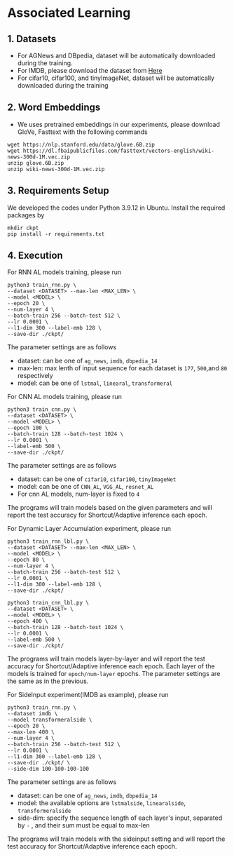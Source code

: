 # Associated Learning

## 1.  Datasets
- For AGNews and DBpedia, dataset will be automatically downloaded during the training.
- For IMDB, please download the dataset from [Here](https://drive.google.com/file/d/1GRyOQs6TT0IXKDyha6zNjinmvREKyeuV/view)
- For cifar10, cifar100, and tinyImageNet, dataset will be automatically downloaded during the training
## 2. Word Embeddings
- We uses pretrained embeddings in our experiments, please download GloVe, Fasttext with the following commands
```bash=
wget https://nlp.stanford.edu/data/glove.6B.zip
wget https://dl.fbaipublicfiles.com/fasttext/vectors-english/wiki-news-300d-1M.vec.zip
unzip glove.6B.zip
unzip wiki-news-300d-1M.vec.zip
```
## 3. Requirements Setup
We developed the codes under Python 3.9.12 in Ubuntu. Install the required packages by
```bash=
mkdir ckpt
pip install -r requirements.txt
```

## 4. Execution
For RNN AL models training, please run
```bash=
python3 train_rnn.py \
--dataset <DATASET> --max-len <MAX_LEN> \
--model <MODEL> \
--epoch 20 \
--num-layer 4 \
--batch-train 256 --batch-test 512 \
--lr 0.0001 \
--l1-dim 300 --label-emb 128 \
--save-dir ./ckpt/  
```
The parameter settings are as follows
- dataset: can be one of ```ag_news```, ```imdb```, ```dbpedia_14```
- max-len: max lenth of input sequence for each dataset is ```177```, ```500```,and ```80``` respectively
- model: can be one of ```lstmal```, ```linearal```, ```transformeral```

For CNN AL models training, please run
```bash=
python3 train_cnn.py \
--dataset <DATASET> \
--model <MODEL> \
--epoch 100 \
--batch-train 128 --batch-test 1024 \
--lr 0.0001 \
--label-emb 500 \
--save-dir ./ckpt/ 
```
The parameter settings are as follows
- dataset: can be one of ```cifar10```, ```cifar100```, ```tinyImageNet```
- model: can be one of ```CNN_AL```, ```VGG_AL```, ```resnet_AL```
- For cnn AL models, num-layer is fixed to ```4```

The programs will train models based on the given parameters and will report the test accuracy for Shortcut/Adaptive inference each epoch.


For Dynamic Layer Accumulation experiment, please run
```bash=
python3 train_rnn_lbl.py \
--dataset <DATASET> --max-len <MAX_LEN> \
--model <MODEL> \
--epoch 80 \
--num-layer 4 \
--batch-train 256 --batch-test 512 \
--lr 0.0001 \
--l1-dim 300 --label-emb 128 \
--save-dir ./ckpt/  
```
```bash=
python3 train_cnn_lbl.py \
--dataset <DATASET> \
--model <MODEL> \
--epoch 400 \
--batch-train 128 --batch-test 1024 \
--lr 0.0001 \
--label-emb 500 \
--save-dir ./ckpt/ 
```
The programs will train models layer-by-layer and will report the test accuracy for Shortcut/Adaptive inference each epoch. Each layer of the models is trained for ```epoch/num-layer``` epochs. 
The parameter settings are the same as in the previous. 


For SideInput experiment(IMDB as example), please run
```bash=
python3 train_rnn.py \
--dataset imdb \
--model transformeralside \
--epoch 20 \
--max-len 400 \
--num-layer 4 \
--batch-train 256 --batch-test 512 \
--lr 0.0001 \
--l1-dim 300 --label-emb 128 \
--save-dir ./ckpt/ \
--side-dim 100-100-100-100
```
The parameter settings are as follows
- dataset: can be one of ```ag_news```, ```imdb```, ```dbpedia_14```
- model: the available options are ```lstmalside```, ```linearalside```, ```transformeralside```
- side-dim: specify the sequence length of each layer's input, separated by ```-``` , and their sum must be equal to max-len

The programs will train models with the sideinput setting and will report the test accuracy for Shortcut/Adaptive inference each epoch.
